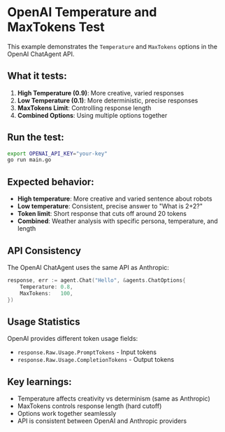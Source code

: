 # OpenAI Temperature and MaxTokens Test

This example demonstrates the `Temperature` and `MaxTokens` options in the OpenAI ChatAgent API.

## What it tests:

1. **High Temperature (0.9)**: More creative, varied responses
2. **Low Temperature (0.1)**: More deterministic, precise responses  
3. **MaxTokens Limit**: Controlling response length
4. **Combined Options**: Using multiple options together

## Run the test:

```bash
export OPENAI_API_KEY="your-key"
go run main.go
```

## Expected behavior:

- **High temperature**: More creative and varied sentence about robots
- **Low temperature**: Consistent, precise answer to "What is 2+2?"
- **Token limit**: Short response that cuts off around 20 tokens
- **Combined**: Weather analysis with specific persona, temperature, and length

## API Consistency

The OpenAI ChatAgent uses the same API as Anthropic:

```go
response, err := agent.Chat("Hello", &agents.ChatOptions{
    Temperature: 0.8,
    MaxTokens:   100,
})
```

## Usage Statistics

OpenAI provides different token usage fields:
- `response.Raw.Usage.PromptTokens` - Input tokens
- `response.Raw.Usage.CompletionTokens` - Output tokens

## Key learnings:

- Temperature affects creativity vs determinism (same as Anthropic)
- MaxTokens controls response length (hard cutoff)
- Options work together seamlessly
- API is consistent between OpenAI and Anthropic providers
